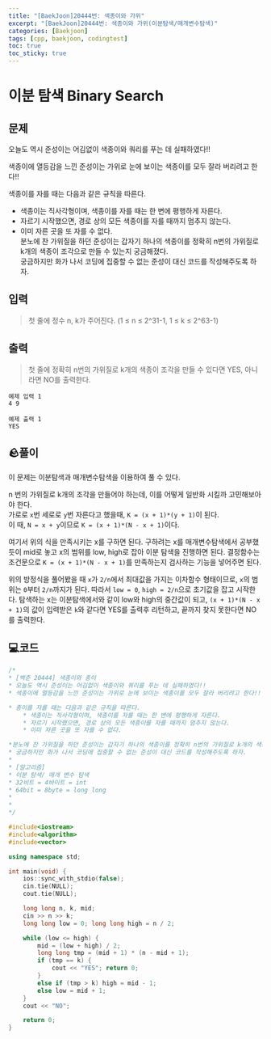 ```yaml
---
title: "[BaekJoon]20444번: 색종이와 가위"
excerpt: "[BaekJoon]20444번: 색종이와 가위(이분탐색/매개변수탐색)"
categories: [Baekjoon]
tags: [cpp, baekjoon, codingtest]
toc: true
toc_sticky: true
---
```


# 이분 탐색 Binary Search

## 문제

오늘도 역시 준성이는 어김없이 색종이와 쿼리를 푸는 데 실패하였다!!  

색종이에 열등감을 느낀 준성이는 가위로 눈에 보이는 색종이를 모두 잘라 버리려고 한다!!  

색종이를 자를 때는 다음과 같은 규칙을 따른다.  

  + 색종이는 직사각형이며, 색종이를 자를 때는 한 변에 평행하게 자른다.  
  + 자르기 시작했으면, 경로 상의 모든 색종이를 자를 때까지 멈추지 않는다.  
  + 이미 자른 곳을 또 자를 수 없다.  
분노에 찬 가위질을 하던 준성이는 갑자기 하나의 색종이를 정확히 n번의 가위질로 k개의 색종이 조각으로 만들 수 있는지 궁금해졌다.  
궁금하지만 화가 나서 코딩에 집중할 수 없는 준성이 대신 코드를 작성해주도록 하자.     

## 입력

> 첫 줄에 정수 n, k가 주어진다. (1 ≤ n ≤ 2^31-1, 1 ≤ k ≤ 2^63-1)

## 출력

> 첫 줄에 정확히 n번의 가위질로 k개의 색종이 조각을 만들 수 있다면 YES, 아니라면 NO를 출력한다.

    예제 입력 1 
    4 9

    예제 출력 1 
    YES

## 🪨풀이

이 문제는 이분탐색과 매개변수탐색을 이용하여 풀 수 있다.  

n 번의 가위질로 k개의 조각을 만들어야 하는데, 이를 어떻게 일반화 시킬까 고민해보아야 한다.  
가로로 `x`번 세로로 `y`번 자른다고 했을때, `K = (x + 1)*(y + 1)`이 된다.  
이 때, `N = x + y`이므로 `K = (x + 1)*(N - x + 1)`이다. 

여기서 위의 식을 만족시키는 x를 구하면 된다. 구하려는 x를 매개변수탐색에서 공부했듯이 mid로 놓고 x의 범위를 low, high로 잡아 이분 탐색을 진행하면 된다. 
결정함수는 조건문으로 `K = (x + 1)*(N - x + 1)`를 만족하는지 검사하는 기능을 넣어주면 된다.  

위의 방정식을 풀어봤을 때 `x`가 `2/n`에서 최대값을 가지는 이차함수 형태이므로, `x`의 범위는 `0`부터 `2/n`까지가 된다. 따라서 `low = 0`, `high = 2/n`으로 초기값을 잡고 시작한다. 탐색하는 x는 이분탐색에서와 같이 low와 high의 중간값이 되고, `(x + 1)*(N - x + 1)`의 값이 입력받은 `k`와 같다면 YES를 출력후 리턴하고, 끝까지 찾지 못한다면 NO를 출력한다.  

## 💻코드

```cpp
/*
* [백준 20444] 색종이와 종이
* 오늘도 역시 준성이는 어김없이 색종이와 쿼리를 푸는 데 실패하였다!!
* 색종이에 열등감을 느낀 준성이는 가위로 눈에 보이는 색종이를 모두 잘라 버리려고 한다!!

* 종이를 자를 때는 다음과 같은 규칙을 따른다.
	* 색종이는 직사각형이며, 색종이를 자를 때는 한 변에 평행하게 자른다.
	* 자르기 시작했으면, 경로 상의 모든 색종이를 자를 때까지 멈추지 않는다.
	* 이미 자른 곳을 또 자를 수 없다.

*분노에 찬 가위질을 하던 준성이는 갑자기 하나의 색종이를 정확히 n번의 가위질로 k개의 색종이 조각으로 만들 수 있는지 궁금해졌다.
* 궁금하지만 화가 나서 코딩에 집중할 수 없는 준성이 대신 코드를 작성해주도록 하자.
*
* [알고리즘]
* 이분 탐색/ 매개 변수 탐색
* 32비트 = 4바이트 = int
* 64bit = 8byte = long long
* 
* 
*/

#include<iostream>
#include<algorithm>
#include<vector>	

using namespace std;

int main(void) {
	ios::sync_with_stdio(false);
	cin.tie(NULL);
	cout.tie(NULL);

	long long n, k, mid;
	cin >> n >> k;
	long long low = 0; long long high = n / 2;

	while (low <= high) {
		mid = (low + high) / 2;
		long long tmp = (mid + 1) * (n - mid + 1);
		if (tmp == k) {
			cout << "YES"; return 0;
		}
		else if (tmp > k) high = mid - 1;
		else low = mid + 1;
	}
	cout << "NO";

	return 0;
}
```